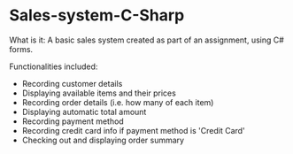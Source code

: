 # Sales-system-C-Sharp

What is it: 
A basic sales system created as part of an assignment, using C# forms.

Functionalities included:
* Recording customer details 
* Displaying available items and their prices
* Recording order details (i.e. how many of each item)
* Displaying automatic total amount
* Recording payment method 
* Recording credit card info if payment method is 'Credit Card'
* Checking out and displaying order summary
